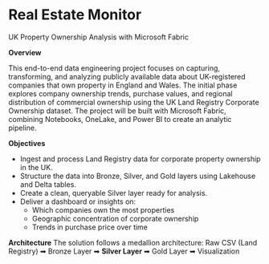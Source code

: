 # Real Estate Monitor
UK Property Ownership Analysis with Microsoft Fabric

**Overview**

This end-to-end data engineering project focuses on capturing, transforming, and analyzing publicly available data about UK-registered companies that own property in England and Wales. The initial phase explores company ownership trends, purchase values, and regional distribution of commercial ownership using the UK Land Registry Corporate Ownership dataset.
The project will be built with Microsoft Fabric, combining Notebooks, OneLake, and Power BI to create an analytic pipeline.

**Objectives**

- Ingest and process Land Registry data for corporate property ownership in the UK.
- Structure the data into Bronze, Silver, and Gold layers using Lakehouse and Delta tables.
- Create a clean, queryable Silver layer ready for analysis.
- Deliver a dashboard or insights on:
    - Which companies own the most properties
    - Geographic concentration of corporate ownership
    - Trends in purchase price over time
 
**Architecture**
The solution follows a medallion architecture:
Raw CSV (Land Registry) ➡ Bronze Layer ➡ **Silver Layer** ➡ Gold Layer ➡ Visualization
